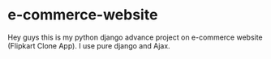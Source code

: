 # e-commerce-website
Hey guys this is my python django advance project on e-commerce website (Flipkart Clone App). I use pure django and Ajax.
